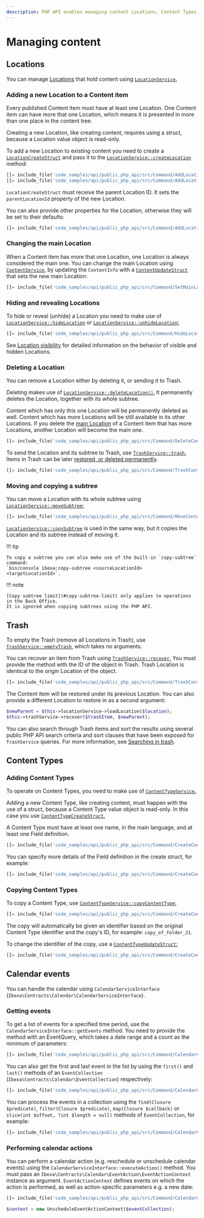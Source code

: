 ```yaml
---
description: PHP API enables managing content Locations, Content Types, as well as content in Trash and Calendar events.
---
```


# Managing content

## Locations

You can manage [Locations](locations.md) that hold content
using [`LocationService`.](https://github.com/ibexa/core/blob/main/src/contracts/Repository/LocationService.php)

### Adding a new Location to a Content item

Every published Content item must have at least one Location.
One Content item can have more that one Location, which means it is presented in more than one place
in the content tree.

Creating a new Location, like creating content, requires using a struct,
because a Location value object is read-only.

To add a new Location to existing content you need to create
a [`LocationCreateStruct`](https://github.com/ibexa/core/blob/main/src/contracts/Repository/Values/Content/LocationCreateStruct.php)
and pass it to the [`LocationService::createLocation`](https://github.com/ibexa/core/blob/main/src/contracts/Repository/LocationService.php#L141) method:

``` php
[[= include_file('code_samples/api/public_php_api/src/Command/AddLocationToContentCommand.php', 51, 52) =]]
[[= include_file('code_samples/api/public_php_api/src/Command/AddLocationToContentCommand.php', 56, 58) =]]
```

`LocationCreateStruct` must receive the parent Location ID.
It sets the `parentLocationId` property of the new Location.

You can also provide other properties for the Location, otherwise they will be set to their defaults:

``` php
[[= include_file('code_samples/api/public_php_api/src/Command/AddLocationToContentCommand.php', 53, 55) =]]
```

### Changing the main Location

When a Content item has more that one Location, one Location is always considered the main one.
You can change the main Location using [`ContentService`](https://github.com/ibexa/core/blob/main/src/contracts/Repository/ContentService.php),
by updating the `ContentInfo` with a [`ContentUpdateStruct`](https://github.com/ibexa/core/blob/main/src/contracts/Repository/Values/Content/ContentUpdateStruct.php)
that sets the new main Location:

``` php
[[= include_file('code_samples/api/public_php_api/src/Command/SetMainLocationCommand.php', 48, 52) =]]
```

### Hiding and revealing Locations

To hide or reveal (unhide) a Location you need to make use of
[`LocationService::hideLocation`](https://github.com/ibexa/core/blob/main/src/contracts/Repository/LocationService.php#L175)
or [`LocationService::unhideLocation`:](https://github.com/ibexa/core/blob/main/src/contracts/Repository/LocationService.php#L189)

``` php
[[= include_file('code_samples/api/public_php_api/src/Command/HideLocationCommand.php', 46, 47) =]][[= include_file('code_samples/api/public_php_api/src/Command/HideLocationCommand.php', 49, 50) =]]
```

See [Location visibility](#location-visibility) for detailed information
on the behavior of visible and hidden Locations.

### Deleting a Location

You can remove a Location either by deleting it, or sending it to Trash.

Deleting makes use of [`LocationService::deleteLocation()`.](https://github.com/ibexa/core/blob/main/src/contracts/Repository/LocationService.php#L215)
It permanently deletes the Location, together with its whole subtree.

Content which has only this one Location will be permanently deleted as well.
Content which has more Locations will be still available in its other Locations.
If you delete the [main Location](#changing-the-main-location) of a Content item that has more Locations,
another Location will become the main one.

``` php
[[= include_file('code_samples/api/public_php_api/src/Command/DeleteContentCommand.php', 45, 46) =]]
```

To send the Location and its subtree to Trash,
use [`TrashService::trash`.](https://github.com/ibexa/core/blob/main/src/contracts/Repository/TrashService.php#L49)
Items in Trash can be later [restored, or deleted permanently](#trash).

``` php
[[= include_file('code_samples/api/public_php_api/src/Command/TrashContentCommand.php', 54, 55) =]]
```

### Moving and copying a subtree

You can move a Location with its whole subtree using [`LocationService::moveSubtree`:](https://github.com/ibexa/core/blob/main/src/contracts/Repository/LocationService.php#L206)

``` php
[[= include_file('code_samples/api/public_php_api/src/Command/MoveContentCommand.php', 47, 50) =]]
```

[`LocationService::copySubtree`](https://github.com/ibexa/core/blob/main/src/contracts/Repository/LocationService.php#L38) is used in the same way,
but it copies the Location and its subtree instead of moving it.

!!! tip

    To copy a subtree you can also make use of the built-in `copy-subtree` command:
    `bin/console ibexa:copy-subtree <sourceLocationId> <targetLocationId>`.

!!! note

    [Copy subtree limit](#copy-subtree-limit) only applies to operations in the Back Office.
    It is ignored when copying subtrees using the PHP API.

## Trash

To empty the Trash (remove all Locations in Trash), use [`TrashService::emptyTrash`,](https://github.com/ibexa/core/blob/main/src/contracts/Repository/TrashService.php#L75)
which takes no arguments.

You can recover an item from Trash using [`TrashService::recover`.](https://github.com/ibexa/core/blob/main/src/contracts/Repository/TrashService.php#L63)
You must provide the method with the ID of the object in Trash.
Trash Location is identical to the origin Location of the object.

``` php
[[= include_file('code_samples/api/public_php_api/src/Command/TrashContentCommand.php', 64, 65) =]]
```

The Content item will be restored under its previous Location.
You can also provide a different Location to restore in as a second argument:

``` php
$newParent = $this->locationService->loadLocation($location);
$this->trashService->recover($trashItem, $newParent);
```

You can also search through Trash items and sort the results using several public PHP API search criteria and sort clauses that have been exposed for `TrashService` queries.
For more information, see [Searching in trash](search_api.md#searching-in-trash).

## Content Types

### Adding Content Types

To operate on Content Types, you need to make use of [`ContentTypeService`.](https://github.com/ibexa/core/blob/main/src/contracts/Repository/ContentTypeService.php)

Adding a new Content Type, like creating content, must happen with the use of a struct, because a Content Type value object is read-only.
In this case you use [`ContentTypeCreateStruct`.](https://github.com/ibexa/core/blob/main/src/contracts/Repository/Values/ContentType/ContentTypeCreateStruct.php)

A Content Type must have at least one name, in the main language, and at least one Field definition.

``` php
[[= include_file('code_samples/api/public_php_api/src/Command/CreateContentTypeCommand.php', 58, 68) =]][[= include_file('code_samples/api/public_php_api/src/Command/CreateContentTypeCommand.php', 75, 84) =]]
```

You can specify more details of the Field definition in the create struct, for example:

``` php
[[= include_file('code_samples/api/public_php_api/src/Command/CreateContentTypeCommand.php', 66, 76) =]]
```

### Copying Content Types

To copy a Content Type, use [`ContentTypeService::copyContentType`:](https://github.com/ibexa/core/blob/main/src/contracts/Repository/ContentTypeService.php#L241)

``` php
[[= include_file('code_samples/api/public_php_api/src/Command/CreateContentTypeCommand.php', 89, 90) =]]
```

The copy will automatically be given an identifier based on the original Content Type identifier
and the copy's ID, for example: `copy_of_folder_21`.

To change the identifier of the copy, use a [`ContentTypeUpdateStruct`:](https://github.com/ibexa/core/blob/main/src/contracts/Repository/Values/ContentType/ContentTypeUpdateStruct.php)

``` php
[[= include_file('code_samples/api/public_php_api/src/Command/CreateContentTypeCommand.php', 90, 96) =]]
```

## Calendar events

You can handle the calendar using `CalendarServiceInterface` (`Ibexa\Contracts\Calendar\CalendarServiceInterface`).

### Getting events

To get a list of events for a specified time period, use the `CalendarServiceInterface::getEvents` method.
You need to provide the method with an EventQuery, which takes a date range and a count as the minimum of parameters:

``` php
[[= include_file('code_samples/api/public_php_api/src/Command/CalendarCommand.php', 39, 50) =]]
```

You can also get the first and last event in the list by using the `first()` and `last()` methods of an `EventCollection` (`Ibexa\Contracts\Calendar\EventCollection`) respectively:

``` php
[[= include_file('code_samples/api/public_php_api/src/Command/CalendarCommand.php', 51, 53) =]]
```

You can process the events in a collection using the `find(Closure $predicate)`, `filter(Closure $predicate)`,
`map(Closure $callback)` or `slice(int $offset, ?int $length = null)` methods of `EventCollection`, for example:

``` php
[[= include_file('code_samples/api/public_php_api/src/Command/CalendarCommand.php', 54, 57) =]]
```

### Performing calendar actions

You can perform a calendar action (e.g. reschedule or unschedule calendar events) using the `CalendarServiceInterface::executeAction()` method.
You must pass an `Ibexa\Contracts\Calendar\EventAction\EventActionContext` instance as argument.
`EventActionContext` defines events on which the action is performed, as well as action-specific parameters e.g. a new date:

``` php
[[= include_file('code_samples/api/public_php_api/src/Command/CalendarCommand.php', 59, 61) =]]
```

``` php
$context = new UnscheduleEventActionContext($eventCollection);
```
